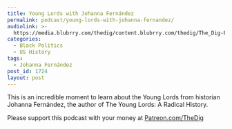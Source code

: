 ```yaml
---
title: Young Lords with Johanna Fernández
permalink: podcast/young-lords-with-johanna-fernandez/
audiolink: >-
  https://media.blubrry.com/thedig/content.blubrry.com/thedig/The_Dig-EP_264-Fernandez.mp3
categories:
  - Black Politics
  - US History
tags:
  - Johanna Fernández
post_id: 1724
layout: post
---
```


This is an incredible moment to learn about the Young Lords from historian Johanna Fernández, the author of
The Young Lords: A Radical History.

Please support this podcast with your money at
[Patreon.com/TheDig](https://patreon.com/TheDig)
